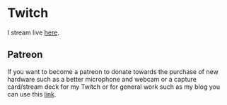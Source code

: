 # Twitch

I stream live [here](https://www.twitch.tv/ahoneybunn).

## Patreon

If you want to become a patreon to donate towards the purchase of new hardware such as a better microphone and webcam or a capture card/stream deck for my Twitch or for general work such as my blog you can use this [link](https://www.patreon.com/user/membership?u=2491694).
